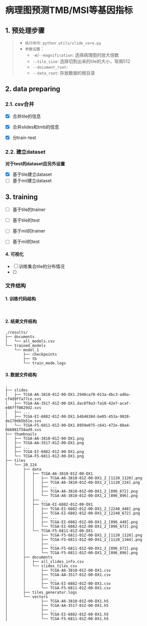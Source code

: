 # 病理图预测TMB/MSI等基因指标

## 1. 预处理步骤

>  * `执行命令`: ```python utils/slide_core.py```
>  * `参数设置`：
>       * `-m`/`--magnification`: 选择病理图的放大倍数
>       * `--tile_size`: 选择切割出来的tile的大小，常用512
>       * `--document_root`: 
>       * `--data_root`: 存放数据的根目录

  

## 2. data preparing

### 2.1. csv合并

- [x] 合并tile的信息
- [x] 合并slides和tmb的信息
- [x] 分train-test


### 2.2. 建立dataset
 **对于test的dataset应另外设置**
- [x] 基于tile建立dataset
- [ ] 基于mil建立dataset

## 3. training

- [ ] 基于tile的trainer
- [ ] 基于tile的test
  
- [ ] 基于mil的trainer
- [ ] 基于mil的test

#### 4. 可视化
- [ ] 训练集合tile的分布情况
- [ ] 

### 文件结构

#### 1. 训练代码结构

```
    
```

#### 2. 结果文件结构

```
./results/
├── documents
│   └── all_models.csv
└── trained_models
    └── model_1
        ├── checkpoints
        ├── tb
        └── train_mode.logs
```

#### 3. 数据文件结构

```
.
├── slides
│   ├── TCGA-A6-3810-01Z-00-DX1.2940ca70-013a-4bc3-ad6a-cf4d9ffa77ce.svs
│   ├── TCGA-AA-3517-01Z-00-DX1.dac0f9a3-fa10-42e7-acaf-e86fff0829d2.svs
│   ├── ...
│   ├── TCGA-EI-6882-01Z-00-DX1.b4b4638d-be05-453a-9028-de170db5b51e.svs
│   └── TCGA-F5-6811-01Z-00-DX1.8959e075-c641-472e-88a4-0b6081f58ad9.svs
├── thumbnails
│   ├── TCGA-A6-3810-01Z-00-DX1.png
│   ├── TCGA-AA-3517-01Z-00-DX1.png
│   ├── ...
│   ├── TCGA-EI-6882-01Z-00-DX1.png
│   └── TCGA-F5-6811-01Z-00-DX1.png
├── tiles
│   └── 20_224
│       ├── data
│       │   ├── TCGA-A6-3810-01Z-00-DX1
│       │   │   ├── TCGA-A6-3810-01Z-00-DX1_2_[1120_1120].png
│       │   │   ├── TCGA-A6-3810-01Z-00-DX1_2_[1120_224].png
│       │   │   ├── ...
│       │   │   ├── TCGA-A6-3810-01Z-00-DX1_2_[896_672].png
│       │   │   └── TCGA-A6-3810-01Z-00-DX1_2_[896_896].png
│       │   ├── ...
│       │   ├── TCGA-EI-6882-01Z-00-DX1
│       │   │   ├── TCGA-EI-6882-01Z-00-DX1_2_[2240_448].png
│       │   │   ├── TCGA-EI-6882-01Z-00-DX1_2_[2240_672].png
│       │   │   ├── ...
│       │   │   ├── TCGA-EI-6882-01Z-00-DX1_2_[896_448].png
│       │   │   └── TCGA-EI-6882-01Z-00-DX1_2_[896_672].png
│       │   └── TCGA-F5-6811-01Z-00-DX1
│       │       ├── TCGA-F5-6811-01Z-00-DX1_2_[1120_1120].png
│       │       ├── TCGA-F5-6811-01Z-00-DX1_2_[1120_1344].png
│       │       ├── ...
│       │       ├── TCGA-F5-6811-01Z-00-DX1_2_[896_672].png
│       │       └── TCGA-F5-6811-01Z-00-DX1_2_[896_896].png
│       ├── documents
│       │   ├── all_slides_info.csv
│       │   └── slides_tiles_csv
│       │       ├── TCGA-A6-3810-01Z-00-DX1.csv
│       │       ├── TCGA-AA-3517-01Z-00-DX1.csv
│       │       ├── ...
│       │       ├── TCGA-EI-6882-01Z-00-DX1.csv
│       │       └── TCGA-F5-6811-01Z-00-DX1.csv
│       ├── tiles_generator.logs
│       └── vectors
│               ├── TCGA-A6-3810-01Z-00-DX1.h5
│               ├── TCGA-AA-3517-01Z-00-DX1.h5
│               ├── ...
│               ├── TCGA-EI-6882-01Z-00-DX1.h5
│               └── TCGA-F5-6811-01Z-00-DX1.h5
```


>       